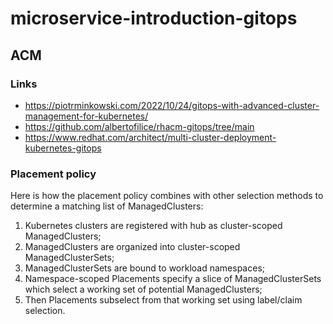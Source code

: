 # microservice-introduction-gitops
## ACM
### Links
- https://piotrminkowski.com/2022/10/24/gitops-with-advanced-cluster-management-for-kubernetes/
- https://github.com/albertofilice/rhacm-gitops/tree/main
- https://www.redhat.com/architect/multi-cluster-deployment-kubernetes-gitops
### Placement policy
Here is how the placement policy combines with other selection methods to determine a matching list of ManagedClusters: 
1. Kubernetes clusters are registered with hub as cluster-scoped ManagedClusters; 
2. ManagedClusters are organized into cluster-scoped ManagedClusterSets; 
3. ManagedClusterSets are bound to workload namespaces; 
4. Namespace-scoped Placements specify a slice of ManagedClusterSets which select a working set of potential ManagedClusters; 
5. Then Placements subselect from that working set using label/claim selection. 